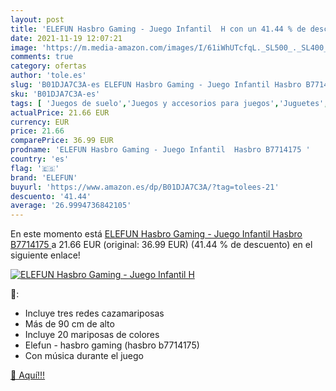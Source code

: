 ```yaml
---
layout: post
title: 'ELEFUN Hasbro Gaming - Juego Infantil  H con un 41.44 % de descuento'
date: 2021-11-19 12:07:21
image: 'https://m.media-amazon.com/images/I/61iWhUTcfqL._SL500_._SL400_.jpg'
comments: true
category: ofertas
author: 'tole.es'
slug: 'B01DJA7C3A-es ELEFUN Hasbro Gaming - Juego Infantil Hasbro B7714175'
sku: 'B01DJA7C3A-es'
tags: [ 'Juegos de suelo','Juegos y accesorios para juegos','Juguetes','Juguetes y juegos','elefun','hasbro', ]
actualPrice: 21.66 EUR
currency: EUR
price: 21.66
comparePrice: 36.99 EUR
prodname: 'ELEFUN Hasbro Gaming - Juego Infantil  Hasbro B7714175 '
country: 'es'
flag: '🇪🇸'
brand: 'ELEFUN'
buyurl: 'https://www.amazon.es/dp/B01DJA7C3A/?tag=tolees-21'
descuento: '41.44'
average: '26.9994736842105'
---
```


En este momento está [ELEFUN Hasbro Gaming - Juego Infantil  Hasbro B7714175 ](https://www.amazon.es/dp/B01DJA7C3A/?tag=tolees-21) a 21.66 EUR (original: 36.99 EUR) (41.44 %  de descuento) en el siguiente enlace!

[![ELEFUN Hasbro Gaming - Juego Infantil  H](https://m.media-amazon.com/images/I/61iWhUTcfqL._SL500_._SL400_.jpg)](https://www.amazon.es/dp/B01DJA7C3A/?tag=tolees-21)

🔎:

- Incluye tres redes cazamariposas
- Más de 90 cm de alto
- Incluye 20 mariposas de colores
- Elefun - hasbro gaming (hasbro b7714175)
- Con música durante el juego

[🛒 Aquí!!!](https://www.amazon.es/dp/B01DJA7C3A/?tag=tolees-21)
